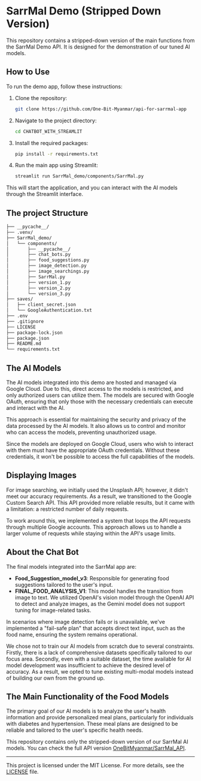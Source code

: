 # SarrMal Demo (Stripped Down Version)

This repository contains a stripped-down version of the main functions from the SarrMal Demo API. It is designed for the demonstration of our tuned AI models.

## How to Use

To run the demo app, follow these instructions:

1. Clone the repository:
    ```bash
    git clone https://github.com/One-Bit-Myanmar/api-for-sarrmal-app
    ```
2. Navigate to the project directory:
    ```bash
    cd CHATBOT_WITH_STREAMLIT
    ```
3. Install the required packages:
    ```bash
    pip install -r requirements.txt
    ```
4. Run the main app using Streamlit:
    ```bash
    streamlit run SarrMal_demo/components/SarrMal.py
    ```

This will start the application, and you can interact with the AI models through the Streamlit interface.

## The project Structure

```bash
├── __pycache__/
├── .venv/
├── SarrMal_demo/
│   └── components/
│       ├── __pycache__/
│       ├── chat_bots.py
│       ├── food_suggestions.py
│       ├── image_detection.py
│       ├── image_searchings.py
│       ├── SarrMal.py
│       ├── version_1.py
│       ├── version_2.py
│       └── version_3.py
├── saves/
│   ├── client_secret.json
│   └── GoogleAuthentication.txt
├── .env
├── .gitignore
├── LICENSE
├── package-lock.json
├── package.json
├── README.md
└── requirements.txt
```

## The AI Models

The AI models integrated into this demo are hosted and managed via Google Cloud. Due to this, direct access to the models is restricted, and only authorized users can utilize them. The models are secured with Google OAuth, ensuring that only those with the necessary credentials can execute and interact with the AI.

This approach is essential for maintaining the security and privacy of the data processed by the AI models. It also allows us to control and monitor who can access the models, preventing unauthorized usage.

Since the models are deployed on Google Cloud, users who wish to interact with them must have the appropriate OAuth credentials. Without these credentials, it won't be possible to access the full capabilities of the models.

## Displaying Images

For image searching, we initially used the Unsplash API; however, it didn't meet our accuracy requirements. As a result, we transitioned to the Google Custom Search API. This API provided more reliable results, but it came with a limitation: a restricted number of daily requests.

To work around this, we implemented a system that loops the API requests through multiple Google accounts. This approach allows us to handle a larger volume of requests while staying within the API's usage limits.

## About the Chat Bot

The final models integrated into the SarrMal app are:

- **Food_Suggestion_model_v3**: Responsible for generating food suggestions tailored to the user's input.
- **FINAL_FOOD_ANALYSIS_V1**: This model handles the transition from image to text. We utilized OpenAI's vision model through the OpenAI API to detect and analyze images, as the Gemini model does not support tuning for image-related tasks.

In scenarios where image detection fails or is unavailable, we've implemented a "fail-safe plan" that accepts direct text input, such as the food name, ensuring the system remains operational.

We chose not to train our AI models from scratch due to several constraints. Firstly, there is a lack of comprehensive datasets specifically tailored to our focus area. Secondly, even with a suitable dataset, the time available for AI model development was insufficient to achieve the desired level of accuracy. As a result, we opted to tune existing multi-modal models instead of building our own from the ground up.

## The Main Functionality of the Food Models

The primary goal of our AI models is to analyze the user's health information and provide personalized meal plans, particularly for individuals with diabetes and hypertension. These meal plans are designed to be reliable and tailored to the user's specific health needs.

This repository contains only the stripped-down version of our SarrMal AI models. You can check the full API version [OneBitMyanmar/SarrMal_API](https://github.com/One-Bit-Myanmar/api-for-sarrmal-app).

---

This project is licensed under the MIT License. For more details, see the [LICENSE](LICENSE) file.
